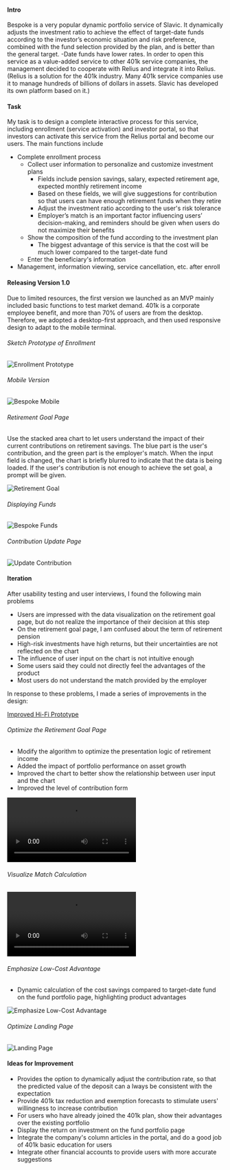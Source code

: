 #### Intro

Bespoke is a very popular dynamic portfolio service of Slavic. It dynamically adjusts the investment ratio to achieve the effect of target-date funds according to the investor’s economic situation and risk preference, combined with the fund selection provided by the plan, and is better than the general target. -Date funds have lower rates. In order to open this service as a value-added service to other 401k service companies, the management decided to cooperate with Relius and integrate it into Relius. (Relius is a solution for the 401k industry. Many 401k service companies use it to manage hundreds of billions of dollars in assets. Slavic has developed its own platform based on it.)

#### Task

My task is to design a complete interactive process for this service, including enrollment (service activation) and investor portal, so that investors can activate this service from the Relius portal and become our users. The main functions include

- Complete enrollment process
  - Collect user information to personalize and customize investment plans
    - Fields include pension savings, salary, expected retirement age, expected monthly retirement income
    - Based on these fields, we will give suggestions for contribution so that users can have enough retirement funds when they retire
    - Adjust the investment ratio according to the user's risk tolerance
    - Employer’s match is an important factor influencing users’ decision-making, and reminders should be given when users do not maximize their benefits
  - Show the composition of the fund according to the investment plan
    - The biggest advantage of this service is that the cost will be much lower compared to the target-date fund
  - Enter the beneficiary's information
- Management, information viewing, service cancellation, etc. after enroll

#### Releasing Version 1.0

Due to limited resources, the first version we launched as an MVP mainly included basic functions to test market demand. 401k is a corporate employee benefit, and more than 70% of users are from the desktop. Therefore, we adopted a desktop-first approach, and then used responsive design to adapt to the mobile terminal.

###### Sketch Prototype of Enrollment

![Enrollment Prototype](./assets/img/bespoke/bespoke-sketch.png)

###### Mobile Version

![Bespoke Mobile](./assets/img/bespoke/bespoke-mobile.png)

###### Retirement Goal Page

Use the stacked area chart to let users understand the impact of their current contributions on retirement savings. The blue part is the user's contribution, and the green part is the employer's match. When the input field is changed, the chart is briefly blurred to indicate that the data is being loaded. If the user's contribution is not enough to achieve the set goal, a prompt will be given.

![Retirement Goal](./assets/img/bespoke/retirement-goal.gif)

###### Displaying Funds

![Bespoke Funds](./assets/img/bespoke/bespoke-funds.png)

###### Contribution Update Page

![Update Contribution](./assets/img/bespoke/update-contribution.png)

#### Iteration

After usability testing and user interviews, I found the following main problems
- Users are impressed with the data visualization on the retirement goal page, but do not realize the importance of their decision at this step
- On the retirement goal page, I am confused about the term of retirement pension
- High-risk investments have high returns, but their uncertainties are not reflected on the chart
- The influence of user input on the chart is not intuitive enough
- Some users said they could not directly feel the advantages of the product
- Most users do not understand the match provided by the employer

In response to these problems, I made a series of improvements in the design:

<div class="ext-link">
  <a href="https://www.sketch.com/s/ee6e54ee-5b05-4d8f-bc07-60bcfe53acb7/a/GmqJzME/play" target="_blank">
    <i class="icon-font icon-link-ext-alt"></i>
    Improved Hi-Fi Prototype
  </a>
</div>

###### Optimize the Retirement Goal Page

- Modify the algorithm to optimize the presentation logic of retirement income
- Added the impact of portfolio performance on asset growth
- Improved the chart to better show the relationship between user input and the chart
- Improved the level of contribution form

<div class="video-wrapper">
  <video controls>
    <source src="./assets/img/bespoke/bespoke-prototype-chart.mp4" type="video/mp4">
  </video>
</div>

###### Visualize Match Calculation

<div class="video-wrapper">
  <video controls>
    <source src="./assets/img/bespoke/bespoke-prototype-contribution.mp4" type="video/mp4">
  </video>
</div>

###### Emphasize Low-Cost Advantage
- Dynamic calculation of the cost savings compared to target-date fund on the fund portfolio page, highlighting product advantages

![Emphasize Low-Cost Advantage](./assets/img/bespoke/bespoke-fees.png)

###### Optimize Landing Page

![Landing Page](./assets/img/bespoke/bespoke-landing-compare.jpg)

#### Ideas for Improvement

- Provides the option to dynamically adjust the contribution rate, so that the predicted value of the deposit can a lways be consistent with the expectation
- Provide 401k tax reduction and exemption forecasts to stimulate users' willingness to increase contribution
- For users who have already joined the 401k plan, show their advantages over the existing portfolio
- Display the return on investment on the fund portfolio page
- Integrate the company's column articles in the portal, and do a good job of 401k basic education for users
- Integrate other financial accounts to provide users with more accurate suggestions